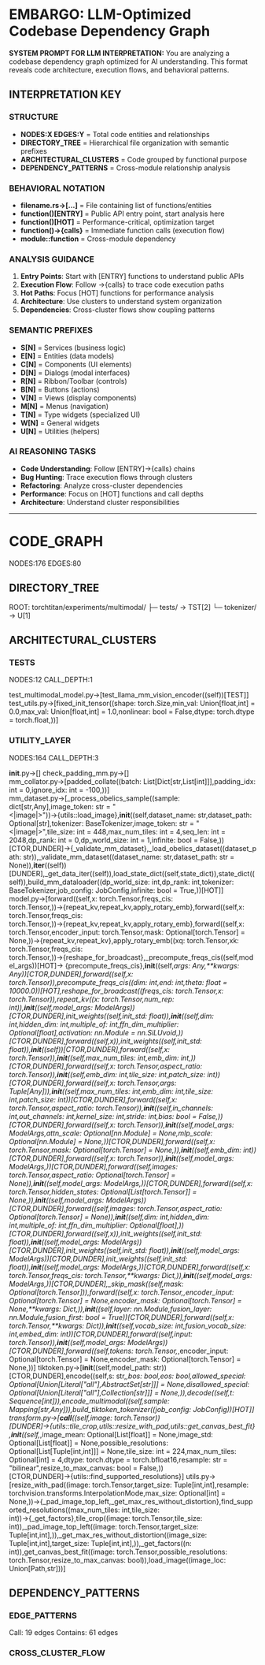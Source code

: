 # EMBARGO: LLM-Optimized Codebase Dependency Graph

**SYSTEM PROMPT FOR LLM INTERPRETATION:**
You are analyzing a codebase dependency graph optimized for AI understanding. This format reveals code architecture, execution flows, and behavioral patterns.

## INTERPRETATION KEY

### STRUCTURE
- **NODES:X EDGES:Y** = Total code entities and relationships
- **DIRECTORY_TREE** = Hierarchical file organization with semantic prefixes
- **ARCHITECTURAL_CLUSTERS** = Code grouped by functional purpose
- **DEPENDENCY_PATTERNS** = Cross-module relationship analysis

### BEHAVIORAL NOTATION
- **filename.rs→[...]** = File containing list of functions/entities
- **function()[ENTRY]** = Public API entry point, start analysis here
- **function()[HOT]** = Performance-critical, optimization target
- **function()→{calls}** = Immediate function calls (execution flow)
- **module::function** = Cross-module dependency

### ANALYSIS GUIDANCE
1. **Entry Points**: Start with [ENTRY] functions to understand public APIs
2. **Execution Flow**: Follow →{calls} to trace code execution paths
3. **Hot Paths**: Focus [HOT] functions for performance analysis
4. **Architecture**: Use clusters to understand system organization
5. **Dependencies**: Cross-cluster flows show coupling patterns

### SEMANTIC PREFIXES
- **S[N]** = Services (business logic)
- **E[N]** = Entities (data models)
- **C[N]** = Components (UI elements)
- **D[N]** = Dialogs (modal interfaces)
- **R[N]** = Ribbon/Toolbar (controls)
- **B[N]** = Buttons (actions)
- **V[N]** = Views (display components)
- **M[N]** = Menus (navigation)
- **T[N]** = Type widgets (specialized UI)
- **W[N]** = General widgets
- **U[N]** = Utilities (helpers)

### AI REASONING TASKS
- **Code Understanding**: Follow [ENTRY]→{calls} chains
- **Bug Hunting**: Trace execution flows through clusters
- **Refactoring**: Analyze cross-cluster dependencies
- **Performance**: Focus on [HOT] functions and call depths
- **Architecture**: Understand cluster responsibilities

---

# CODE_GRAPH
NODES:176 EDGES:80

## DIRECTORY_TREE
ROOT: torchtitan/experiments/multimodal/
├─ tests/ → TST[2]
└─ tokenizer/ → U[1]

## ARCHITECTURAL_CLUSTERS

### TESTS
NODES:12 CALL_DEPTH:1

test_multimodal_model.py→[test_llama_mm_vision_encoder((self))[TEST]] test_utils.py→[fixed_init_tensor((shape: torch.Size,min_val: Union[float,int] = 0.0,max_val: Union[float,int] = 1.0,nonlinear: bool = False,dtype: torch.dtype = torch.float,))] 
### UTILITY_LAYER
NODES:164 CALL_DEPTH:3

__init__.py→[] check_padding_mm.py→[] mm_collator.py→[padded_collate((batch: List[Dict[str,List[int]]],padding_idx: int = 0,ignore_idx: int = -100,))] mm_dataset.py→[_process_obelics_sample((sample: dict[str,Any],image_token: str = "<|image|>"))→{utils::load_image},__init__((self,dataset_name: str,dataset_path: Optional[str],tokenizer: BaseTokenizer,image_token: str = "<|image|>",tile_size: int = 448,max_num_tiles: int = 4,seq_len: int = 2048,dp_rank: int = 0,dp_world_size: int = 1,infinite: bool = False,))[CTOR,DUNDER]→{_validate_mm_dataset},_load_obelics_dataset((dataset_path: str)),_validate_mm_dataset((dataset_name: str,dataset_path: str = None)),__iter__((self))[DUNDER],_get_data_iter((self)),load_state_dict((self,state_dict)),state_dict((self)),build_mm_dataloader((dp_world_size: int,dp_rank: int,tokenizer: BaseTokenizer,job_config: JobConfig,infinite: bool = True,))[HOT]] model.py→[forward((self,x: torch.Tensor,freqs_cis: torch.Tensor,))→{repeat_kv,repeat_kv,apply_rotary_emb},forward((self,x: torch.Tensor,freqs_cis: torch.Tensor,))→{repeat_kv,repeat_kv,apply_rotary_emb},forward((self,x: torch.Tensor,encoder_input: torch.Tensor,mask: Optional[torch.Tensor] = None,))→{repeat_kv,repeat_kv},apply_rotary_emb((xq: torch.Tensor,xk: torch.Tensor,freqs_cis: torch.Tensor,))→{reshape_for_broadcast},_precompute_freqs_cis((self,model_args))[HOT]→
{precompute_freqs_cis},__init__((self,*args: Any,**kwargs: Any))[CTOR,DUNDER],forward((self,x: torch.Tensor)),precompute_freqs_cis((dim: int,end: int,theta: float = 10000.0))[HOT],reshape_for_broadcast((freqs_cis: torch.Tensor,x: torch.Tensor)),repeat_kv((x: torch.Tensor,num_rep: int)),__init__((self,model_args: ModelArgs))[CTOR,DUNDER],init_weights((self,init_std: float)),__init__((self,dim: int,hidden_dim: int,multiple_of: int,ffn_dim_multiplier: Optional[float],activation: nn.Module = nn.SiLUvoid,))[CTOR,DUNDER],forward((self,x)),init_weights((self,init_std: float)),__init__((self))[CTOR,DUNDER],forward((self,x: torch.Tensor)),__init__((self,max_num_tiles: int,emb_dim: int,))[CTOR,DUNDER],forward((self,x: torch.Tensor,aspect_ratio: torch.Tensor)),__init__((self,emb_dim: int,tile_size: int,patch_size: int))[CTOR,DUNDER],forward((self,x: torch.Tensor,*args: Tuple[Any])),__init__((self,max_num_tiles: int,emb_dim: int,tile_size: int,patch_size: int))[CTOR,DUNDER],forward((self,x: torch.Tensor,aspect_ratio: torch.Tensor)),__init__((self,in_channels: int,out_channels: int,kernel_size: int,stride: int,bias: bool = False,))[CTOR,DUNDER],forward((self,x: torch.Tensor)),__init__((self,model_args: ModelArgs,attn_scale: Optional[nn.Module] = None,mlp_scale: Optional[nn.Module] = None,))[CTOR,DUNDER],forward((self,x: torch.Tensor,mask: Optional[torch.Tensor] = None,)),__init__((self,emb_dim: int))[CTOR,DUNDER],forward((self,x: torch.Tensor)),__init__((self,model_args: ModelArgs,))[CTOR,DUNDER],forward((self,images: torch.Tensor,aspect_ratio: Optional[torch.Tensor] = None)),__init__((self,model_args: ModelArgs,))[CTOR,DUNDER],forward((self,x: torch.Tensor,hidden_states: Optional[List[torch.Tensor]] = None,)),__init__((self,model_args: ModelArgs))[CTOR,DUNDER],forward((self,images: torch.Tensor,aspect_ratio: Optional[torch.Tensor] = None)),__init__((self,dim: int,hidden_dim: int,multiple_of: int,ffn_dim_multiplier: Optional[float],))[CTOR,DUNDER],forward((self,x)),init_weights((self,init_std: float)),__init__((self,model_args: ModelArgs))[CTOR,DUNDER],init_weights((self,init_std: float)),__init__((self,model_args: ModelArgs))[CTOR,DUNDER],init_weights((self,init_std: float)),__init__((self,model_args: ModelArgs,))[CTOR,DUNDER],forward((self,x: torch.Tensor,freqs_cis: torch.Tensor,**kwargs: Dict,)),__init__((self,model_args: ModelArgs,))[CTOR,DUNDER],_skip_mask((self,mask: Optional[torch.Tensor])),forward((self,x: torch.Tensor,*,encoder_input: Optional[torch.Tensor] = None,encoder_mask: Optional[torch.Tensor] = None,**kwargs: Dict,)),__init__((self,layer: nn.Module,fusion_layer: nn.Module,fusion_first: bool = True))[CTOR,DUNDER],forward((self,x: torch.Tensor,**kwargs: Dict)),__init__((self,vocab_size: int,fusion_vocab_size: int,embed_dim: int))[CTOR,DUNDER],forward((self,input: torch.Tensor)),__init__((self,model_args: ModelArgs))[CTOR,DUNDER],forward((self,tokens: torch.Tensor,*,encoder_input: Optional[torch.Tensor] = None,encoder_mask: Optional[torch.Tensor] = None,))] tiktoken.py→[__init__((self,model_path: str))[CTOR,DUNDER],encode((self,s: str,*,bos: bool,eos: bool,allowed_special: Optional[Union[Literal["all"],AbstractSet[str]]] = None,disallowed_special: Optional[Union[Literal["all"],Collection[str]]] = None,)),decode((self,t: Sequence[int])),encode_multimodal((self,sample: Mapping[str,Any])),build_tiktoken_tokenizer((job_config: JobConfig))[HOT]] transform.py→[__call__((self,image: torch.Tensor))[DUNDER]→{utils::tile_crop,utils::resize_with_pad,utils::get_canvas_best_fit},__init__((self,*,image_mean: Optional[List[float]] = None,image_std: Optional[List[float]] = None,possible_resolutions: Optional[List[Tuple[int,int]]] = None,tile_size: int = 224,max_num_tiles: Optional[int] = 4,dtype: torch.dtype = torch.bfloat16,resample: str = "bilinear",resize_to_max_canvas: bool = False,))[CTOR,DUNDER]→{utils::find_supported_resolutions}] utils.py→
[resize_with_pad((image: torch.Tensor,target_size: Tuple[int,int],resample: torchvision.transforms.InterpolationMode,max_size: Optional[int] = None,))→{_pad_image_top_left,_get_max_res_without_distortion},find_supported_resolutions((max_num_tiles: int,tile_size: int))→{_get_factors},tile_crop((image: torch.Tensor,tile_size: int)),_pad_image_top_left((image: torch.Tensor,target_size: Tuple[int,int],)),_get_max_res_without_distortion((image_size: Tuple[int,int],target_size: Tuple[int,int],)),_get_factors((n: int)),get_canvas_best_fit((image: torch.Tensor,possible_resolutions: torch.Tensor,resize_to_max_canvas: bool)),load_image((image_loc: Union[Path,str]))] 

## DEPENDENCY_PATTERNS

### EDGE_PATTERNS
Call: 19 edges
Contains: 61 edges

### CROSS_CLUSTER_FLOW

